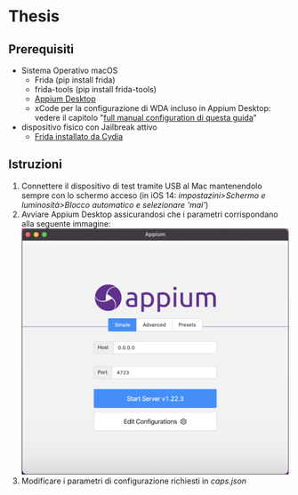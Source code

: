 # Thesis
## Prerequisiti
* Sistema Operativo macOS
  * Frida (pip install frida)
  * frida-tools (pip install frida-tools)
  * [Appium Desktop](https://github.com/appium/appium-desktop/releases)
  * xCode per la configurazione di WDA incluso in Appium Desktop: vedere il capitolo "[full manual configuration di questa guida](https://appium.io/docs/en/drivers/ios-xcuitest-real-devices/)"
* dispositivo fisico con Jailbreak attivo
  * [Frida installato da Cydia](https://frida.re/docs/ios/)
## Istruzioni
1. Connettere il dispositivo di test tramite USB al Mac mantenendolo sempre con lo schermo acceso (in iOS 14: *impostazini>Schermo e luminosità>Blocco automatico e selezionare 'mai'*)
2. Avviare Appium Desktop assicurandosi che i parametri corrispondano alla seguente immagine:
![configurazione di default appium](/docs/appium_default.png)
3. Modificare i parametri di configurazione richiesti in *caps.json*